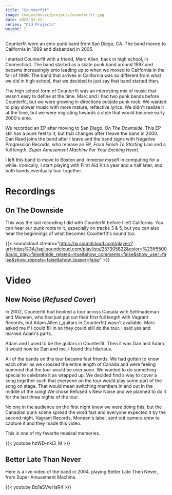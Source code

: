 ```yaml
---
title: "Counterfit"
image: images/music/projects/counterfit.jpg
date: 2023-03-31
series: "Old Projects"
weight: 1
---
```

Counterfit were an emo punk band from San Diego, CA. The band moved to California in 1999 and disbanded in 2005.

I started Counterfit with a friend, Marc Allen, back in high school, in Connecticut. The band started as a skate punk band around 1997 and became increasingly emo leading up to when we moved to California in the fall of 1999. The band that arrives in California was so different from what we did in high school, that we decided to just say that band started then.

The high school form of Counterfit was an interesting mix of music that wasn't easy to define at the time. Marc and I had two punk bands before Counterfit, but we were growing in directions outside punk rock. We wanted to play slower music with more mature, reflective lyrics. We didn't realize it at the time, but we were migrating towards a style that would become early 2000's emo.

We recorded an EP after moving to San Diego, _On The Downside_. This EP still has a punk feel to it, but that changes after I leave the band in 2000. Dan Reed joins the band after I leave and the band signs with Negative Progression Records, who release an EP, _From Finish To Starting Line_ and a full length, _Super Amusement Machine For Your Exciting Heart_.

I left this band to move to Boston and immerse myself in computing for a while. Ironically, I start playing with First Aid Kit a year and a half later, and both bands eventually tour together.


# Recordings

## On The Downside

This was the last recording I did with Counterfit before I left California. You can hear our punk roots in it, especially on tracks 3 & 5, but you can also hear the beginnings of what becomes Counterfit's sound too.

{{< soundcloud stream="https://w.soundcloud.com/player/?url=https%3A//api.soundcloud.com/playlists/257305822&color=%23ff5500&auto_play=false&hide_related=true&show_comments=false&show_user=false&show_reposts=false&show_teaser=false" >}}


# Video

## New Noise (_Refused Cover_)

In 2002, Counterfit had booked a tour across Canada with Selfmademan and Moneen, who had just put out their first full length with Vagrant Records, but Adam Allen (_guitars in Counterfit) wasn't available. Marc asked me if I could fill in so they could still do the tour. I said yes and learned Adam's parts.

Adam and I used to be the guitars in Counterfit. Then it was Dan and Adam. It would now be Dan and me. I found this hilarious.

All of the bands on this tour became fast friends. We had gotten to know each other as we crossed the entire length of Canada and were feeling bummed that the tour would be over soon. We wanted to do something special to celebrate it as wrapped up. We decided find a way to cover a song together such that everyone on the tour would play some part of the song on stage. That would mean switching members in and out in the middle of the song! We chose Refused's New Noise and we planned to do it for the last three nights of the tour.

No one in the audience on the first night knew we were doing this, but the Canadian punk scene spread the word fast and everyone expected it by the second night. Vagrant Records, Moneen's label, sent out camera crew to capture it and they made this video.

This is one of my favorite musical memories.

{{< youtube hzWD-nki3_M >}}


## Better Late Than Never

Here is a live video of the band in 2004, playing Better Late Then Never, from Super Amusement Machine.

{{< youtube Bq1aSVwHsR4 >}}
